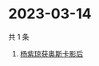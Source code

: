 # 2023-03-14

共 1 条

<!-- BEGIN ZHIHUSEARCH -->
<!-- 最后更新时间 Tue Mar 14 2023 08:33:28 GMT+0800 (China Standard Time) -->
1. [杨紫琼获奥斯卡影后](https://www.zhihu.com/search?q=杨紫琼获奥斯卡影后)
<!-- END ZHIHUSEARCH -->

